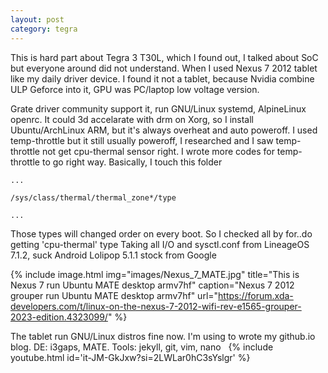 ```yaml
---
layout: post 
category: tegra 
---
```


This is hard part about Tegra 3 T30L, which I found out, I talked about SoC but everyone around did not understand.
When I used Nexus 7 2012 tablet like my daily driver device. I found it not a tablet, because Nvidia combine ULP Geforce into it, GPU was PC/laptop low voltage version.

Grate driver community support it, run GNU/Linux systemd, AlpineLinux openrc. It could 3d accelarate with drm on Xorg, so I install Ubuntu/ArchLinux ARM, but it's always overheat and auto poweroff.
I used temp-throttle but it still usually poweroff, I researched and I saw temp-throttle not get cpu-thermal sensor right.
I wrote more codes for temp-throttle to go right way. Basically, I touch this folder

```
...

/sys/class/thermal/thermal_zone*/type

...

```

Those types will changed order on every boot. So I checked all by for..do getting 'cpu-thermal' type
Taking all I/O and sysctl.conf from LineageOS 7.1.2, suck Android Lolipop 5.1.1 stock from Google

{% include image.html
            img="images/Nexus_7_MATE.jpg"
            title="This is Nexus 7 run Ubuntu MATE desktop armv7hf"
            caption="Nexus 7 2012 grouper run Ubuntu MATE desktop armv7hf" 
            url="https://forum.xda-developers.com/t/linux-on-the-nexus-7-2012-wifi-rev-e1565-grouper-2023-edition.4323099/" %}

The tablet run GNU/Linux distros fine now. I'm using to wrote my github.io blog.
DE: i3gaps, MATE.
Tools: jekyll, git, vim, nano
&nbsp;
{% include youtube.html id='it-JM-GkJxw?si=2LWLar0hC3sYslgr' %}
